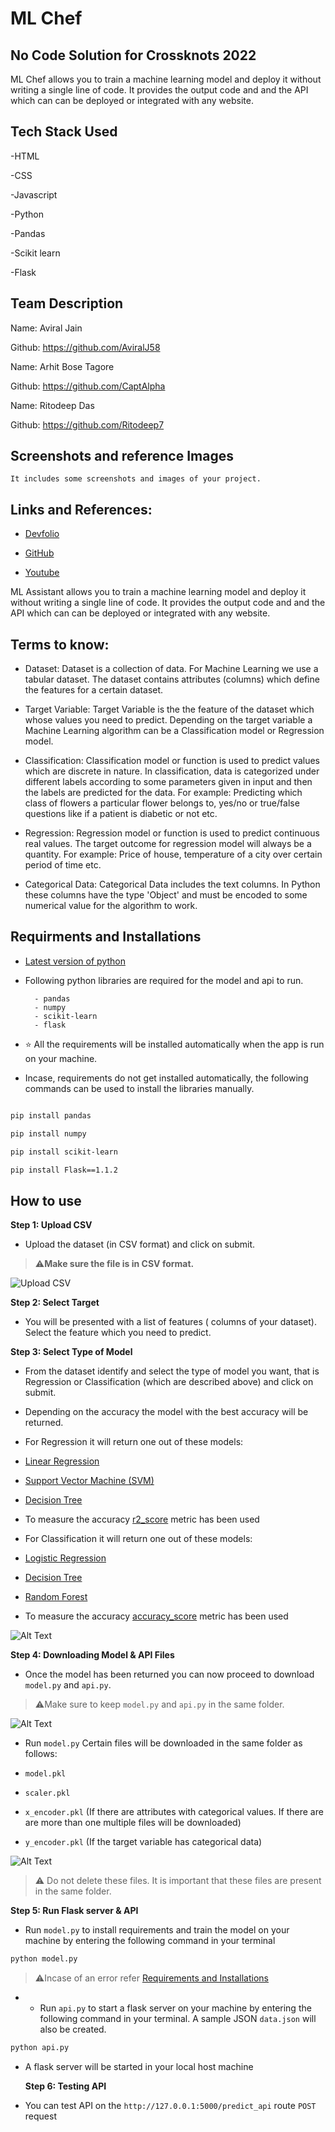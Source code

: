 # ML Chef

## No Code Solution for Crossknots 2022

ML Chef allows you to train a machine learning model and deploy it without writing a single line of code. It provides the output code and and the API which can can be deployed or integrated with any website.

## Tech Stack Used

-HTML

-CSS

-Javascript

-Python

-Pandas

-Scikit learn

-Flask

## Team Description

Name: Aviral Jain

Github: https://github.com/AviralJ58


Name: Arhit Bose Tagore

Github: https://github.com/CaptAlpha


Name: Ritodeep Das

Github: https://github.com/Ritodeep7

## Screenshots and reference Images

``It includes some screenshots and images of your project.``

## Links and References: 

- [Devfolio](your_devfolio_link_here)

- [GitHub](https://github.com/AviralJ58/ml-chef-crossknots)

- [Youtube](your_demo_video_link_here)





ML Assistant allows you to train a machine learning model and deploy it without writing a single line of code. It provides the output code and and the API which can can be deployed or integrated with any website.

  

## Terms to know:

  

- Dataset: Dataset is a collection of data. For Machine Learning we use a tabular dataset. The dataset contains attributes (columns) which define the features for a certain dataset.

  

- Target Variable: Target Variable is the the feature of the dataset which whose values you need to predict. Depending on the target variable a Machine Learning algorithm can be a Classification model or Regression model.

  

- Classification: Classification model or function is used to predict values which are discrete in nature. In classification, data is categorized under different labels according to some parameters given in input and then the labels are predicted for the data. For example: Predicting which class of flowers a particular flower belongs to, yes/no or true/false questions like if a patient is diabetic or not etc.

  

- Regression: Regression model or function is used to predict continuous real values. The target outcome for regression model will always be a quantity. For example: Price of house, temperature of a city over certain period of time etc.

  

- Categorical Data: Categorical Data includes the text columns. In Python these columns have the type 'Object' and must be encoded to some numerical value for the algorithm to work.

## Requirments and Installations

  

 -  [Latest version of python](https://www.python.org/downloads/)

 - Following python libraries are required for the model and api to run.

		 - pandas
		 - numpy
		 - scikit-learn
		 - flask
		 
 - ⭐ All the requirements will be installed automatically when the app is run on your machine.
 - Incase, requirements do not get installed automatically, the following commands can be used to install the libraries manually.

  

```bash

pip install pandas

pip install numpy

pip install scikit-learn

pip install Flask==1.1.2

```

## How to use

  
**Step 1: Upload CSV**
- Upload the dataset (in CSV format) and click on submit. 
>⚠️**Make sure the file is in CSV format.**

![Upload CSV](static/submit_gif.gif)

**Step 2:  Select Target**
- You will be presented with a list of features ( columns of your dataset). Select the feature which you need to predict.

**Step 3:  Select Type of Model**
  

- From the dataset identify and select the type of model you want, that is Regression or Classification (which are described above) and click on submit.

  

- Depending on the accuracy the model with the best accuracy will be returned.

  

- For Regression it will return one out of these models:

  

-  [Linear Regression](https://scikit-learn.org/stable/modules/generated/sklearn.linear_model.LinearRegression.html)

-  [Support Vector Machine (SVM)](https://scikit-learn.org/stable/modules/generated/sklearn.svm.SVR.html)

-  [Decision Tree](https://scikit-learn.org/stable/modules/generated/sklearn.tree.DecisionTreeRegressor.html)

- To measure the accuracy [r2_score](https://scikit-learn.org/stable/modules/generated/sklearn.metrics.r2_score.html) metric has been used

  

- For Classification it will return one out of these models:

-  [Logistic Regression](https://scikit-learn.org/stable/modules/generated/sklearn.linear_model.LogisticRegression.html)

-  [Decision Tree](https://scikit-learn.org/stable/modules/generated/sklearn.tree.DecisionTreeClassifier.html)

-  [Random Forest](https://scikit-learn.org/stable/modules/generated/sklearn.ensemble.RandomForestClassifier.html)

- To measure the accuracy [accuracy_score](https://scikit-learn.org/stable/modules/generated/sklearn.metrics.accuracy_score.html) metric has been used

![Alt Text](static/model_gif.gif)

**Step 4:  Downloading Model & API Files**

- Once the model has been returned you can now proceed to download `model.py` and `api.py`. 
>⚠️Make sure to keep `model.py` and `api.py` in the same folder.

![Alt Text](static/download_gif.gif)

- Run `model.py` Certain files will be downloaded in the same folder as follows:

-  `model.pkl`

-  `scaler.pkl`

-  `x_encoder.pkl` (If there are attributes with categorical values. If there are are more than one multiple files will be downloaded)

-  `y_encoder.pkl` (If the target variable has categorical data)

![Alt Text](static/working_gif.gif)

  

>⚠️ Do not delete these files. It is important that these files are present in the same folder.

  **Step 5:  Run Flask server & API**
-  Run `model.py` to install requirements and train the model on your machine by entering the following command in your terminal

```bash
python model.py
```

> ⚠️Incase of an error refer [Requirements and Installations](#Requirements%20and%20Installations)

- -  Run `api.py` to start a flask server on your machine by entering the following command in your terminal. A sample JSON `data.json` will also be created.

```bash
python api.py
```
- A flask server will be started in your local host machine

  **Step 6:  Testing API**
 - You can test API on the `http://127.0.0.1:5000/predict_api` route `POST` request
